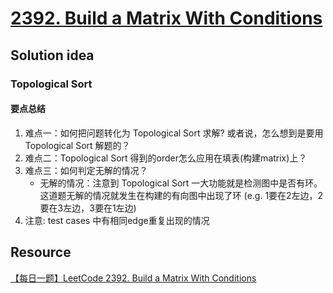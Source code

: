 # [2392. Build a Matrix With Conditions](https://leetcode.com/problems/build-a-matrix-with-conditions/description/)

## Solution idea

### Topological Sort
#### 要点总结
1. 难点一：如何把问题转化为 Topological Sort 求解? 或者说，怎么想到是要用 Topological Sort 解题的？
2. 难点二：Topological Sort 得到的order怎么应用在填表(构建matrix)上？
3. 难点三：如何判定无解的情况？
    * 无解的情况：注意到 Topological Sort 一大功能就是检测图中是否有环。这道题无解的情况就发生在构建的有向图中出现了环 (e.g. 1要在2左边，2要在3左边，3要在1左边)
4. 注意: test cases 中有相同edge重复出现的情况


## Resource
[【每日一题】LeetCode 2392. Build a Matrix With Conditions](https://www.youtube.com/watch?v=ManXfvtm1tc&ab_channel=HuifengGuan)